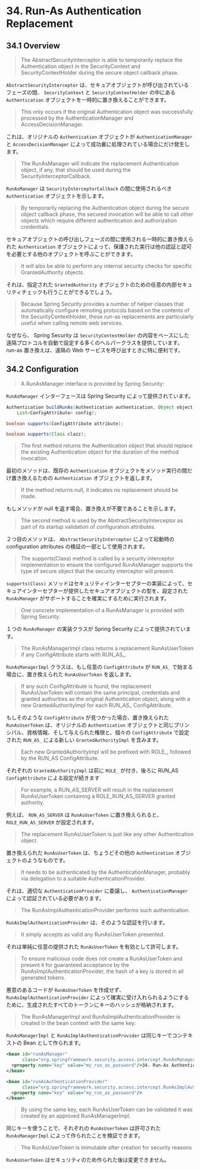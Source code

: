 # 34. Run-As Authentication Replacement
## 34.1 Overview
> The AbstractSecurityInterceptor is able to temporarily replace the Authentication object in the SecurityContext and SecurityContextHolder during the secure object callback phase.

`AbstractSecurityInterceptor` は、セキュアオブジェクトが呼び出されているフェーズの間、 `SecurityContext` と `SecurityContextHolder` の中にある `Authentication` オブジェクトを一時的に置き換えることができます。

> This only occurs if the original Authentication object was successfully processed by the AuthenticationManager and AccessDecisionManager.

これは、オリジナルの `Authentication` オブジェクトが `AuthenticationManager` と `AccessDecisionManager` によって成功裏に処理されている場合にだけ発生します。

> The RunAsManager will indicate the replacement Authentication object, if any, that should be used during the SecurityInterceptorCallback.

`RunAsManager` は `SecurityInterceptorCallback` の間に使用されるべき `Authentication` オブジェクトを示します。

> By temporarily replacing the Authentication object during the secure object callback phase, the secured invocation will be able to call other objects which require different authentication and authorization credentials.

セキュアオブジェクトの呼び出しフェーズの間に使用される一時的に置き換えられた `Authentication` オブジェクトによって、保護された実行は他の認証と認可を必要とする他のオブジェクトを呼ぶことができます。

> It will also be able to perform any internal security checks for specific GrantedAuthority objects.

それは、指定された `GrantedAuthority` オブジェクトのための任意の内部セキュリティチェックも行うことができるでしょう。

> Because Spring Security provides a number of helper classes that automatically configure remoting protocols based on the contents of the SecurityContextHolder, these run-as replacements are particularly useful when calling remote web services.

なぜなら、 Spring Security は `SecurityContextHolder` の内容をベースにした遠隔プロトコルを自動で設定する多くのヘルパークラスを提供しています。  
run-as 置き換えは、遠隔の Web サービスを呼び出すときに特に便利です。

## 34.2 Configuration
> A RunAsManager interface is provided by Spring Security:

`RunAsManager` インターフェースは Spring Security によって提供されています。

```java
Authentication buildRunAs(Authentication authentication, Object object,
	List<ConfigAttribute> config);

boolean supports(ConfigAttribute attribute);

boolean supports(Class clazz);
```

> The first method returns the Authentication object that should replace the existing Authentication object for the duration of the method invocation.

最初のメソッドは、既存の `Authentication` オブジェクトをメソッド実行の間だけ置き換えるための `Authentication` オブジェクトを返します。

> If the method returns null, it indicates no replacement should be made.

もしメソッドが null を返す場合、置き換えが不要であることを示します。

> The second method is used by the AbstractSecurityInterceptor as part of its startup validation of configuration attributes.

２つ目のメソッドは、 `AbstractSecurityInterceptor` によって起動時の configuration attributes の検証の一部として使用されます。

> The supports(Class) method is called by a security interceptor implementation to ensure the configured RunAsManager supports the type of secure object that the security interceptor will present.

`supports(Class)` メソッドはセキュリティインターセプターの実装によって、セキュアインターセプターが提供したセキュアオブジェクトの型を、設定された `RunAsManager` がサポートすることを確実にするために実行されます。

> One concrete implementation of a RunAsManager is provided with Spring Security.

１つの `RunAsManager` の実装クラスが Spring Security によって提供されています。

> The RunAsManagerImpl class returns a replacement RunAsUserToken if any ConfigAttribute starts with RUN_AS_.

`RunAsManagerImpl` クラスは、もし任意の `ConfigAttribute` が `RUN_AS_` で始まる場合に、置き換えられた `RunAsUserToken` を返します。

> If any such ConfigAttribute is found, the replacement RunAsUserToken will contain the same principal, credentials and granted authorities as the original Authentication object, along with a new GrantedAuthorityImpl for each RUN_AS_ ConfigAttribute.

もしそのような `ConfigAttribute` が見つかった場合、置き換えられた `RunAsUserToken` は、オリジナルの `Authentication` オブジェクトと同じプリンシパル、資格情報、そして与えられた権限と、個々の `ConfigAttribute` で設定された `RUN_AS_` による新しい `GrantedAuthorityImpl` を含みます。

> Each new GrantedAuthorityImpl will be prefixed with ROLE_, followed by the RUN_AS ConfigAttribute.

それぞれの `GrantedAuthorityImpl` は前に `ROLE_` が付き、後ろに RUN_AS `ConfigAttribute` による設定が続きます

> For example, a RUN_AS_SERVER will result in the replacement RunAsUserToken containing a ROLE_RUN_AS_SERVER granted authority.

例えば、 `RUN_AS_SERVER` は `RunAsUserToken` に置き換えられると、 `ROLE_RUN_AS_SERVER` が設定されます。

> The replacement RunAsUserToken is just like any other Authentication object.

置き換えられた `RunAsUserToken` は、ちょうどその他の `Authentication` オブジェクトのようなものです。

> It needs to be authenticated by the AuthenticationManager, probably via delegation to a suitable AuthenticationProvider.

それは、適切な `AuthenticationProvider` に委譲し、 `AuthenticationManager` によって認証されている必要があります。

> The RunAsImplAuthenticationProvider performs such authentication.

`RunAsImplAuthenticationProvider` は、そのような認証を行います。

> It simply accepts as valid any RunAsUserToken presented.

それは単純に任意の提供された `RunAsUserToken` を有効として許可します。

> To ensure malicious code does not create a RunAsUserToken and present it for guaranteed acceptance by the RunAsImplAuthenticationProvider, the hash of a key is stored in all generated tokens.

悪意のあるコードが `RunAsUserToken` を作成せず、 `RunAsImplAuthenticationProvider` によって確実に受け入れられるようにするために、生成されたすべてのトークンにキーのハッシュが格納されます。

> The RunAsManagerImpl and RunAsImplAuthenticationProvider is created in the bean context with the same key:

`RunAsManagerImpl` と `RunAsImplAuthenticationProvider` は同じキーでコンテキストの Bean として作られます。

```xml
<bean id="runAsManager"
      class="org.springframework.security.access.intercept.RunAsManagerImpl">
  <property name="key" value="my_run_as_password"/>34. Run-As Authentication Replacement
</bean>

<bean id="runAsAuthenticationProvider"
      class="org.springframework.security.access.intercept.RunAsImplAuthenticationProvider">
  <property name="key" value="my_run_as_password"/>
</bean>
```

> By using the same key, each RunAsUserToken can be validated it was created by an approved RunAsManagerImpl.

同じキーを使うことで、それぞれの `RunAsUserToken` は許可された `RunAsManagerImpl` によって作られたことを検証できます。

> The RunAsUserToken is immutable after creation for security reasons

`RunAsUserToken` はセキュリティのため作られた後は変更できません。
